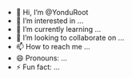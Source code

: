 - 👋 Hi, I’m @YonduRoot
- 👀 I’m interested in ...
- 🌱 I’m currently learning ...
- 💞️ I’m looking to collaborate on ...
- 📫 How to reach me ...
- 😄 Pronouns: ...
- ⚡ Fun fact: ...

<!---
YonduRoot/YonduRoot is a ✨ special ✨ repository because its `README.md` (this file) appears on your GitHub profile.
You can click the Preview link to take a look at your changes.
--->
